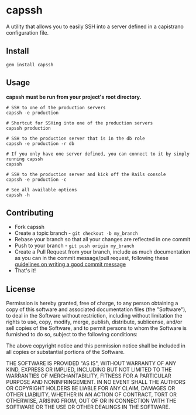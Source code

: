 # capssh
A utility that allows you to easily SSH into a server defined in a capistrano configuration file.

## Install
```
gem install capssh
```

## Usage
**capssh must be run from your project's root directory.**

```
# SSH to one of the production servers
capssh -e production

# Shortcut for SSHing into one of the production servers
capssh production

# SSH to the production server that is in the db role
capssh -e production -r db

# If you only have one server defined, you can connect to it by simply running capssh
capssh

# SSH to the production server and kick off the Rails console
capssh -e production -c

# See all available options
capssh -h
```

## Contributing

* Fork capssh
* Create a topic branch - `git checkout -b my_branch`
* Rebase your branch so that all your changes are reflected in one commit
* Push to your branch - `git push origin my_branch`
* Create a Pull Request from your branch, include as much documentation
  as you can in the commit message/pull request, following these
[guidelines on writing a good commit message](http://tbaggery.com/2008/04/19/a-note-about-git-commit-messages.html)
* That's it!

## License

Permission is hereby granted, free of charge, to any person obtaining a copy of this software and associated
documentation files (the "Software"), to deal in the Software without restriction, including without limitation
the rights to use, copy, modify, merge, publish, distribute, sublicense, and/or sell copies of the Software,
and to permit persons to whom the Software is furnished to do so, subject to the following conditions:

The above copyright notice and this permission notice shall be included in all copies or substantial portions
of the Software.

THE SOFTWARE IS PROVIDED "AS IS", WITHOUT WARRANTY OF ANY KIND, EXPRESS OR IMPLIED, INCLUDING BUT NOT LIMITED
TO THE WARRANTIES OF MERCHANTABILITY, FITNESS FOR A PARTICULAR PURPOSE AND NONINFRINGEMENT. IN NO EVENT SHALL
THE AUTHORS OR COPYRIGHT HOLDERS BE LIABLE FOR ANY CLAIM, DAMAGES OR OTHER LIABILITY, WHETHER IN AN ACTION OF
CONTRACT, TORT OR OTHERWISE, ARISING FROM, OUT OF OR IN CONNECTION WITH THE SOFTWARE OR THE USE OR OTHER DEALINGS
IN THE SOFTWARE.
